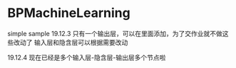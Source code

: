 # BPMachineLearning
simple sample
19.12.3
只有一个输出层，可以在里面添加，为了交作业就不做这些改动了
输入层和隐含层可以根据需要改动

19.12.4
现在已经是多个输入层-隐含层-输出层多个节点啦